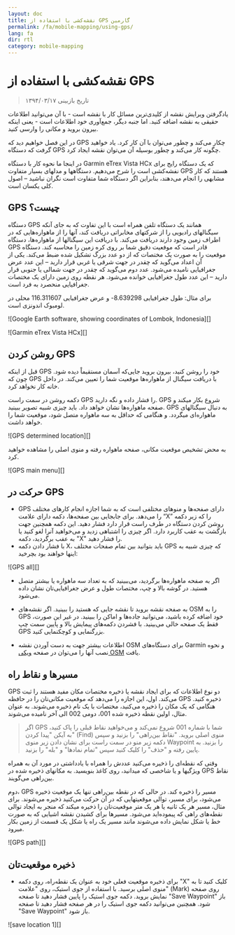 ```yaml
---
layout: doc
title: نقشه‌کشی با استفاده از GPS گارمین
permalink: /fa/mobile-mapping/using-gps/
lang: fa
dir: rtl
category: mobile-mapping
---
```


نقشه‌کشی با استفاده از GPS
====================

> تاریخ بازبینی ۱۳۹۴/۰۳/۱۷  

یادگرفتن ویرایش نقشه از کلیدی‌ترین مسائل کار با نقشه است - با آن
می‌توانید اطلاعات حقیقی به نقشه اضافه کنید. اما جنبه دیگر، جمع‌آوری
خود اطلاعات است - یعنی اینکه بیرون بروید و مکانی را وارسی کنید. 

در این فصل خواهیم دید که GPS چکار می‌کند و چطور می‌توان با آن کار کرد.  یاد خواهید گرفت
که دستگاه GPS چگونه کار می‌کند و چطور بوسیله آن می‌توان نقشه ایجاد کرد.

در اینجا ما نحوه کار با دستگاه Garmin eTrex Vista HCx که
یک دستگاه رایج برای نفشه‌کشی است را شرح می‌دهیم. دستگاهها و مدلهای بسیار متفاوت GPS هستند که کار مشابهی را انجام می‌دهند،
بنابراین اگر دستگاه شما متفاوت است نگران نباشید
– اصول کلی یکسان است.

<!-- link here to other GPS tutorials when they are ready -->

GPS چیست؟
--------------
دستگاه GPS همانند یک دستگاه تلفن همراه است با این تفاوت که به جای آنکه سیگنالهای
رادیویی را از شرکتهای مخابراتی دریافت کند، آنها را از ماهواره‌هایی
که در اطراف زمین وجود دارند دریافت می‌کند. با دریافت این سیگنالها از
ماهواره‌ها، دستگاه GPS قادر است که موفعیت دقیق شما بر روی کره زمین را محاسبه کند.
دستگاه موقعیت را به صورت یک مختصات که از دو عدد بزرگ تشکیل شده ضبط می‌کند.
یکی از آن اعداد می‌گوید که چقدر در جهت شرقی یا غربی قرار دارید – این عدد
عرض جغرافیایی نامیده می‌شود. عدد دوم می‌گوید که چقدر در جهت شمالی یا جنوبی قرار دارید
– این عدد طول جغرافیایی خوانده می‌شود. هر نقطه روی زمین دارای یک مختصات جغرافیایی
منحصرد به فرد است.

برای مثال: طول جغرافیایی 8.639298- و عرض جغرافیایی 116.311607 محلی در
لومبوک اندونزی است.

![Google Earth software, showing coordinates of Lombok, Indonesia][]

![Garmin eTrex Vista HCx][]

روشن کردن GPS
---------------

قبل از اینکه GPS خود را روشن کنید، بیرون بروید جایی‌که آسمان مستقیماْ دیده شود.
چون که GPS با دریافت سیگنال
از ماهواره‌ها موقعیت شما را تعیین می‌کند. در داخل خانه کار نخواهد کرد.

دکمه روشن در سمت راست GPS را فشار داده و نگه دارید. GPS
شروع بکار میکند و صفحه ماهواره‌ها نشان خواهد داد. باید
چیزی شبیه تصویر ببینید. GPS به دنبال سیگنالهای ماهواره‌ای میگردد.
و هنگامی که حداقل به سه ماهواره متصل شود، موقعیت شما را خواهد داشت.

![GPS determined location][]

به محض تشخیص موقعیت مکانی، صفحه ماهواره رفته
و منوی اصلی را مشاهده خواهید کرد.

![GPS main menu][]

حرکت در GPS
----------------

- GPS دارای صفحه‌ها و منوهای مختلفی است که به شما اجازه انجام
    کارهای مختلف را می‌دهد. برای جابجایی بین صفحه‌ها، دکمه دارای علامت
    “X” را که زیر دکمه روشن کردن دستگاه در طرف راست قرار دارد فشار دهید.
    این دکمه همچنین جهت بازگشت به عقب کاربرد دارد. اگر چیزی را
    اشتباهی زدید و می‌خواهید آنرا لغو کنید یا به عفب برگردید، دکمه "X" را فشار دهید.
- با فشار دادن دکمه X، باید بتوانید
    بین تمام صفحات مختلف GPS که چیزی شبیه به اینها خواهند بود بچرخید:

![GPS all][]

- اگر به صفحه ماهواره‌ها برگردید، می‌ببینید که
    به تعداد سه ماهواره یا بیشتر متصل هستید. در گوشه بالا و چپ،
    مختصات طول و عرض جغرافیایی‌تان نشان داده می‌شود.

- به صفحه نقشه بروید تا نقشه جایی که هستید را ببینید. اگر
    نقشه‌های OSM را به GPS خود اضافه کرده باشید، می‌توانید جاده‌ها و اماکن را ببینید.
    در غیر این صورت، فقط یک صفحه خالی می‌بینید. با فشردن
    دکمه‌های پیمایش بالا و پایین سمت چپ GPS بزرگنمایی و کوچکنمایی کنید.

- اطلاعات بیشتر جهت به دست آوردن نقشه OSM برای دستگاه‌های Garmin و نحوه نصب آنها را می‌توان 
  در صفحه [ویکی OSM](http://wiki.openstreetmap.org/wiki/OSM_Map_On_Garmin/Download) یافت.

مسیرها و نقاط راه
--------------------

GPS دو نوع اطلاعات که برای ایجاد
نقشه یا ذخیره مختصات مکان مفید هستند را ثبت می‌کند. اول، این اجازه را می‌دهد که
موقعیت مکانی‌تان را در حافظه GPS ذخیره کنید. هنگامی که یک مکان را ذخیره می‌کنید،
مختصات با یک نام ذخیره می‌شوند. به عنوان مثال، اولین نقطه
ذخیره شده 001، دومی 002 الی آخر نامیده می‌شوند.

<!-- again not sure if this note should go here -->

> اگر GPS شما با شماره 001 شروع نمی‌کند و می‌خواهید
> نقاط قبلی را پاک کنید، به آیکن "پیدا کردن" (Find) منوی اصلی بروید.
> "نقاط بین‌راهی" را بزنید و سپس دکمه زیر منو در سمت راست
> برای نشان دادن زیر منوی Waypoint را بزنید. به پایین رفته و "حذف" را کلیک کنید
> سپس "تمام نمادها" و "بله" را بزنید.  

وقتی که
نقطه‌ای را ذخیره می‌کنید عددش را همراه با
یادداشتی در مورد آن به همراه ویژگیها و یا شاخصی که میدانید، روی کاغذ بنویسید.
به مکانهای ذخیره شده در GPS  نقاط بین‌راهی می‌گویند.

دوم، GPS
مسیر را ذخیره کند. در حالی که در نقطه بین‌راهی تنها یک
موقعیت ذخیره می‌شود، برای مسیر، توالی موقعیتهایی که در آن حرکت می‌کنید ذخیره می‌شوند.
برای مثال، مسیر هر یک ثانیه یا هر
یک متر موقعیت‌تان را ذخیره میکند که منجر به ایجاد توالی نقطه‌های راهی 
که پیموده‌اید می‌شود. مسیرها برای کشیدن نقشه اشیایی که
به صورت خط یا شکل نمایش داده می‌شوند مانند مسیر یک راه یا
شکل یک قسمت از زمین بکار میرود.

![GPS path][]

ذخیره موقعیت‌تان
-----------------------------------

- برای ذخیره موقعیت فعلی خود به عنوان یک نقطه‌راه، روی دکمه "X" کلیک کنید
    تا به منوی اصلی برسید. با استفاده از جوی استیک،
    روی "علامت" (Mark) روی صفحه نمایش بروید. دکمه جوی استیک را پایین فشار دهید
    تا صفحه "Save Waypoint" باز شود. همچنین می‌توانید
    دکمه جوی استیک را در هر صفحه فشار دهید تا صفحه "Save Waypoint" باز شود.

![save location 1][]

<!-- note unnecessary perhaps? add to advanced section
> اگر از چندین دستگاه GPS استفاده می‌کنید، مهم است که مطمئن شوید
> همه دستگاه‌ها به فرمت یکسان تنظیم شده‌اند. برای بررسی این، به "منوی
> اصلی" بروید و "تنظیم منو" (Set up Menu) را پیدا کنید. روی "واحد‌ها" (Units) کلیک کنید و مطمئن شوید
> فرمت موقعیت به درجه اعشاری (hddd.ddddd°) تنظیم شده باشد. و مقیاس نقشه به WGS 84
> (که یک قالب هماهنگ استاندارد محاسبه شده یا سطح مرجع اسفروئیدی
> کره زمین است) و سرعت فاصله، ارتفاع و عمق به متر تنظیم باشند.
->

- در این صفحه اطلاعاتی مربوط به نقطه بین‌راهی که 
    ذخیره می‌کنید را می‌بینید. اگر این اولین نقطه بین‌راهی شماست،
    احتمالا "001" خوانده می‌شود. این شماره‌ای است که باید 
    روی کاغذ همراه با اطلاعاتی که می‌خواهید درباره شی جمع آوری کنید
    ثبت کنید. سپس زمان و تاریخی که نقطه 
    ضبط شده وجود دارد. زیر آن، مختصات، و به دنبال آن ارتفاع قرار دارند.
- از جوی استیک پایین صفحه برای رفتن به «OK» استفاده کنید.
    دکمه جوی استیک را برای ذخیره این نقطه فشار دهید. مطمئن باشید
    که شماره نقطه را، همراه با ماهیت محلآنچه محل است
    و هرگونه اطلاعات دیگری که می‌خواهید در مورد ان مکان داشته باشید در دفترچه یادداشت خود
     یادداشت می‌کنید.

![save location 2][]

- برای رفتن به صفحه نقشه، دکمه "X" را فشار دهید. حالا باید
    نقطه را روی نقشه ببینید.

روشن کردن ثبت مسیر
---------------------

- حالا ما یاد گرفتیم که چگونه نقاط را ذخیره کنیم، بیایید یاد بگیریم که چگونه
    ضبط مسیر را روشن و خاموش کنیم. هنگامی که ضبط مسیر روشن است، به صورت 
    خودکار مسیرتان را به ضبط می‌کند. کار خوبی است که 
    ضبط را هنگام شروع نقشه‌کشی روشن و سپس در پایان کار آنرا خاموش کنید.
    سپس قادرید که مسیر را در یک کامپیوتر نگاه کنید و 
    مسیری که نقشه کشیدید را ببینید. اگر می‌خواهید تمام طول یک جاده را نقشه بکشید،
    ایده خوبی است که نقطه بین‌راهی در ابتدا و انتهای 
    جاده ذخیره کنید، در دفترچه یادداشت‌تان نام و نوع جاده، و
    هر گونه اطلاعات مهم دیگر در مورد جاده را بنویسید.
- برای روشن کردن ضبط مسیر، روی دکمه "X" چندین بار کلیک کنید تا زمانی که به
    صفحه‌ای به نام Track Log برسید.

![turn on track][]

- اگر می‌خواهید مسیرهای ضبط شده قبلی 
    را پاک کنید، با استفاده از جوی استیک "پاک کردن" (Clear) را انتخاب و دکمه
    جوی استیک را به پایین فشار دهید. در نوار بالای صفحه باید "0٪" را بخوانید.
- برای روشن کردن ضبط، جوی استیک حرکت دهید تا "روشن" (On) را انتخاب و 
    سپس جوی استیک را به پایین فشار دهید. اکنون مسیر شما ضبط می‌شود
- در گزینه "تنظیم" (Set up)، همچنین می‌توانید فواصل زمان یا مسافت ضبط
    کسیر را تنظیم کنید. فاصله زمانی به GPS دستور میدهد که موقعیت شما را در 
    آن فواصل داده شده ضبط کند. اگر در GPSتان کارت حافظه داشته باشید، خوب است
    که آن را به ۱ ثانیه تنظیم کنید، به این معنی که هر ثانیه موقعیت شما
    به مسیر ضبط شده اضافه می‌شود. این حالت در زمانی که بررسی دقیق و با جطئیات مورد نیاز است 
    مفید خواهد بود.  
- برای رفتن به صفحه نقشه، دکمه "X" را فشار دهید. همانطور که حرکت می کنید، خواهید دید که
    مسیر شما به صورت یک سری از نقاط نشان داده شده است.

کپی کردن نقاط بین‌راهی و مسیرها به کامپیوتر
----------------------------------------
هنگامی که نقشه‌برداری با GPS را به پایان رساندید، بایستی 
نقاط و مسیرها را به کامپیوتر خود منتقل کنید تا بتوانید آنها را در JOSM باز کنید.

یکی از روشهای انتقال نقاط بین‌راهی و مسیرها، استفاده از نرم افزار رایگان
BaseCamp  است که خود Garmin فراهم می‌کند. می‌توان آن را از
[اینجا](http://www.garmin.com/en-US/shop/downloads/basecamp) دانلود کرد. با این حال، در
این بخش ما از یک برنامه به نام GPSBabel استفاده خواهیم کرد که چند
ویژگی اضافی را ارائه می‌کند.

### ضمیمه کردن GPS به کامپیوتر
- ابتدا، ضبط مسیر را با رفتن به 
    صفحه مسیرها و انتخاب گزینه "خاموش" (Off) از روی GPS خود خاموش کنید.
- GPS را با کابل به کامپیوتر خود وصل کنید. یک سر کابل باید
    به پورت USB کامپیوتر، و سر دیگر به پشت
    GPS، در زیر زبانه لاستیکی بالای صفحه، وصل شود. GPS باید
    روشن شود تا نقاط و مسیرها راکپی کند.

### نصب درایورهای GPS

- ممکن است نیاز به نصب درایورهای GPS روی کامپیوتر خود داشته باشید. میتوانید
    درایورها را از [وبسایت Garmin](http://www8.garmin.com/support/download_details.jsp?id=591) دانلود کنید
- برای دریافت فایل نصب روی "دانلود" کلیک کنید. آنرا روی 
    کامپیوتر قرار دهید، و برای نصب دوبار کلیک کنید.

> سیستم‌های لینوکس (حداقل فدورا) برای برقراری ارتباط با 
> دستگاه گارمین (حداقل eTrex Vista HCx) نیاز به درایور خاص ندارند. فقط مطمئن شوید که 
> Garmin روشن است و به وسیله کابل USB به کامپیوتر متصل شده است. می‌توانید از 
> GPSBabel (همانطور که در زیر توضیح داده خواهدشد) یا GpsPrune برای گرفتن داده‌های ذخیره شده از دستگاه تان استفاده کنید.

### دریافت برنامه نصب GPSBabel
- GPSBabel برنامه‌ای است که به ما اجازه می‌دهد داده‌ها را از GPS منتقل کنیم. اگر 
    یک کپی از GPSBabel را روی سی‌دی یا فلش درایو داشته باشید، می‌توانید به
    بخش بعدی بروید.
- اگر GPSbabel را از قبل نداشته باشید، مرورگر وب خود را باز کنید
    و به [www.gpsbabel.org](http://www.gpsbabel.org) بروید 
- روی "دانلود" در بالای صفحه کلیک کنید.
- به پایین صفحه رفته و نسخه سیستم عامل خود را انتخاب کنید. کاربران لینوکس باید آن را در مدیریت بسته‌های توزیع خود پیدا کنند.

### نصب GPSBabel
- محل فایل نصبی GPSBabel را در رایانه خود پیدا کنید. برای نصبش روی آن دوبار کلیک کنید.
- روی "بعدی" (Next) کلیک کنید.
- روی "قبول" (I accept) و "بعدی" کلیک کنید.
- به کلیک کردن "بعدی" ادامه دهید تا زمانی که برنامه نصب شود.
- هنگامی که نصب برنامه به پایان رسید، بر روی "پایان" کلیک کنید تا GPSBabel شروع شود.

![GPSBabel Interface][]

### کپی کردن مسیرها و نقطه‌های بین‌راهی

- در دایره کنار کلمه «دستگاه» (Device) در بالای 
    پنجره کلیک کنید.
- در منوی کشویی با نام “Format” مورد “Garmin serial/USB protocol" را انتخاب 
    کنید.
- به پایین تا اوسط پنجره بروید، در قسمت خروجی. از منوی کشویی
    با نام  “Format” مورد “GPX XML” را انتخاب کنید:

![Choose GPX XML][]

- بر روی "نام فایل" کلیک کنید و برای فایل ذخیره شده خود یک نام بنویسید. باید 
    نامی باشد که داده‌ها را توصیف کند، مانند تاریخ و 
    محل آنها. به عنوان مثال، _jakarta-07-07-2011_
- مطمئن شوید که GPS شما به کامپیوتر وصل شده است و روشن است.
- روی "اعمال" (Apply) در گوشه پایین و راست پنجره کلیک کنید.
- اگر همه چیز خوب پیش برود، باید نوار پیشرفت در طول صفحه در حال پر شدن باشد.
    که نشان‌دهنده این است که داده‌ها از طریق GPS بازیابی می‌شوند. وقتی که
    به پایان رسید، نقاط و مسیر شما در فایلی که 
    انتخاب کردید ذخیره خواهد شد.

### باز کردن در JOSM

- حالا JOSM را باز کنید. از منوی بالا روی "File" و سپس روی "Open ..." کلیک کنید.
- فایلی را که با GPSBabel ایجاد کرده‌اید پیدا کرده و آنرا انتخاب کنید. روی “Open” کلیک کنید.
- حالا شما باید نقاط و مسیرهای خود را که در JOSM بارگذاری شده است را ببینید.

![GPS Files Open in JOSM][]

خلاصه
-------

تبریک! حالا شما درک درستی از چگونگی کار با
GPS دارید. اگر تا بحال اینکار را نکرده‌اید، ذخیره کردن نقاط و یا مکانهای مهم را با این دستگاهها
تمرین کنید.

در این بخش یاد گرفتیم که چطور نقاط و مسیرها را جمع‌آوری نموده و آنها را
در JOSM باز کنیم. بعداً، یاد می‌گیریم که چگونه از این اطلاعات برای
افزودن مکانهای جدید به OpenStreetMap استفاده کنیم.


[Google Earth software, showing coordinates of Lombok, Indonesia]: /images/mobile-mapping/google-earth-lombok.png
[Garmin eTrex Vista HCx]: /images/mobile-mapping/garmin-etrex.png
[GPS determined location]: /images/mobile-mapping/aquiring-satellites.png
[GPS main menu]: /images/mobile-mapping/gps_main.png
[GPS all]: /images/mobile-mapping/gps_all.png
[GPS path]: /images/mobile-mapping/google-earth.png
[save location 1]: /images/mobile-mapping/save-location1.png
[save location 2]: /images/mobile-mapping/save-location2.png
[turn on track]: /images/mobile-mapping/turn-on-track.png
[GPSBabel Interface]: /images/mobile-mapping/babel.png
[Choose GPX XML]: /images/mobile-mapping/xml.png
[GPS Files Open in JOSM]: /images/mobile-mapping/open-josm.png